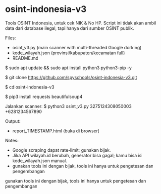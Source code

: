 # osint-indonesia-v3
Tools OSINT Indonesia, untuk cek NIK &amp; No HP. Script ini tidak akan ambil data dari database ilegal, tapi hanya dari sumber OSINT publik.

Files:
- osint_v3.py         (main scanner with multi-threaded Google dorking)
- kode_wilayah.json   (provinsi/kabupaten/kecamatan full)
- README.md

$ sudo apt update && sudo apt install python3 python3-pip -y

$ git clone https://github.com/spyschools/osint-indonesia-v3.git

$ cd osint-indonesia-v3

$ pip3 install requests beautifulsoup4

Jalankan scanner:
$ python3 osint_v3.py 3275124308050003 +6281234567890

Output:
- report_TIMESTAMP.html (buka di browser)

Notes:
- Google scraping dapat rate-limit; gunakan bijak.
- Jika API wilayah.id berubah, generator bisa gagal; kamu bisa isi kode_wilayah.json manual.
- gunakan tools ini dengan bijak, tools ini hanya untuk pengetesan dan pengembangan

gunakan tools ini dengan bijak, tools ini hanya untuk pengetesan dan pengembangan

